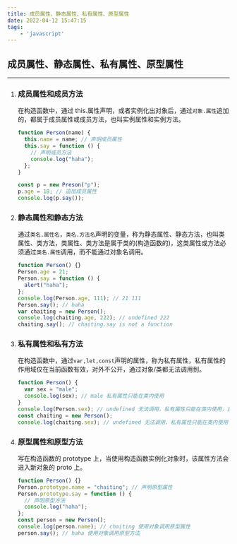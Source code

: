 ```yaml
---
title: 成员属性、静态属性、私有属性、原型属性
date: 2022-04-12 15:47:15
tags:
	- 'javascript'
---
```


## 成员属性、静态属性、私有属性、原型属性

---

1. ### 成员属性和成员方法

   在构造函数中，通过 this.属性声明，或者实例化出对象后，通过`对象.属性`追加的，都属于成员属性或成员方法，也叫实例属性和实例方法。

   ```js
   function Person(name) {
     this.name = name; // 声明成员属性
     this.say = function () {
       // 声明成员方法
       console.log("haha");
     };
   }

   const p = new Preson("p");
   p.age = 18; // 追加成员属性
   console.log(p.say());
   ```

2. ### 静态属性和静态方法

   通过`类名.属性名`，`类名.方法名`声明的变量，称为静态属性、静态方法，也叫类属性、类方法，类属性、类方法是属于类的(构造函数的)，这类属性或方法必须通过`类名.属性`调用，而不能通过对象名调用。

   ```js
   function Person() {}
   Person.age = 21;
   Person.say = function () {
     alert("haha");
   };
   console.log(Person.age, 111); // 21 111
   Person.say(); // haha
   var chaiting = new Person();
   console.log(chaiting.age, 222); // undefined 222
   chaiting.say(); // chaiting.say is not a function
   ```

3. ### 私有属性和私有方法

   在构造函数中，通过`var,let,const`声明的属性，称为私有属性，私有属性的作用域仅在当前函数有效，对外不公开，通过对象/类都无法调用到。

   ```js
   function Person() {
     var sex = "male";
     console.log(sex); // male 私有属性只能在类内使用
   }
   console.log(Person.sex); // undefined 无法调用，私有属性只能在类内使用，且js变量具有函数作用域
   const chaiting = new Person();
   console.log(chaiting.sex); // undefined 无法调用，私有属性只能在类内使用
   ```

4. ### 原型属性和原型方法

   写在构造函数的 prototype 上，当使用构造函数实例化对象时，该属性方法会进入新对象的 proto 上。

   ```js
   function Person() {}
   Person.prototype.name = "chaiting"; // 声明原型属性
   Person.prototype.say = function () {
     // 声明原型方法
     console.log("haha");
   };
   const person = new Person();
   console.log(person.name); // chaiting 使用对象调用原型属性
   person.say(); // haha 使用对象调用原型方法
   ```

​
